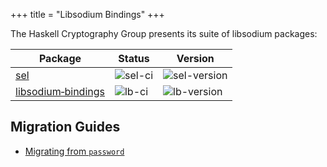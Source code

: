 +++
title = "Libsodium Bindings"
+++

The Haskell Cryptography Group presents its suite of libsodium packages:

| Package                  | Status           | Version        |
|--------------------------|------------------|----------------|
| [sel][sel]               | ![sel-ci]        | ![sel-version] |
| [libsodium‑bindings][lb] | ![lb-ci]         | ![lb-version]  |

## Migration Guides

* [Migrating from `password`](/projects/libsodium/guides/migrating-from-password)

[sel]: https://github.com/haskell-cryptography/libsodium-bindings/tree/main/sel
[sel-ci]: https://github.com/haskell-cryptography/libsodium-bindings/actions/workflows/sel.yml/badge.svg
[sel-version]: https://img.shields.io/hackage/v/sel.svg

[lb]: https://github.com/haskell-cryptography/libsodium-bindings/tree/main/libsodium-bindings
[lb-ci]: https://github.com/haskell-cryptography/libsodium-bindings/actions/workflows/libsodium-bindings.yml/badge.svg
[lb-version]: https://img.shields.io/hackage/v/libsodium-bindings.svg


